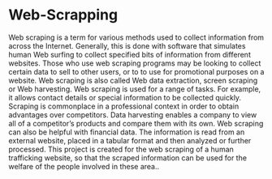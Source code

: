 # Web-Scrapping
Web scraping is a term for various methods used to collect information from across the Internet. Generally, this is done with software that simulates human Web surfing to collect specified bits of information from different websites. Those who use web scraping programs may be looking to collect certain data to sell to other users, or to to use for promotional purposes on a website. Web scraping is also called Web data extraction, screen scraping or Web harvesting. Web scraping is used for a range of tasks. For example, it allows contact details or special information to be collected quickly. Scraping is commonplace in a professional context in order to obtain advantages over competitors. Data harvesting enables a company to view all of a competitor’s products and compare them with its own. Web scraping can also be helpful with financial data. The information is read from an external website, placed in a tabular format and then analyzed or further processed.
This project is created for the web scraping of a human trafficking website, so that the scraped information can be used for the welfare of the people involved in these area..
